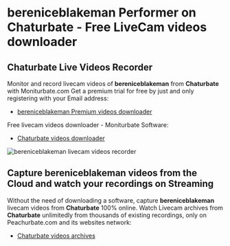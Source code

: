 # bereniceblakeman Performer on Chaturbate - Free LiveCam videos downloader

## Chaturbate Live Videos Recorder

Monitor and record livecam videos of **bereniceblakeman** from **Chaturbate** with Moniturbate.com
Get a premium trial for free by just and only registering with your Email address:
* [bereniceblakeman Premium videos downloader](https://moniturbate.com/request-demo-licence-key.html)

Free livecam videos downloader - Moniturbate Software:
* [Chaturbate videos downloader](https://moniturbate.com/moniturbate-download-software.html)

![bereniceblakeman livecam videos recorder](https://peachurnet.com/templates/moniturbate-software.png)


## Capture bereniceblakeman videos from the Cloud and watch your recordings on Streaming

Without the need of downloading a software, capture **bereniceblakeman** livecam videos from **Chaturbate** 100% online.
Watch Livecam archives from **Chaturbate** unlimitedly from thousands of existing recordings, only on Peachurbate.com and its websites network:
* [Chaturbate videos archives](https://peachurnet.com/)